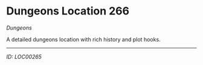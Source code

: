 # Dungeons Location 266

*Dungeons*

A detailed dungeons location with rich history and plot hooks.

---
*ID: LOC00265*